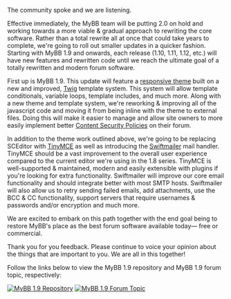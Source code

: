 The community spoke and we are listening.

Effective immediately, the MyBB team will be putting 2.0 on hold and working towards a more viable & gradual approach to rewriting the core software.  Rather than a total rewrite all at once that could take years to complete, we're going to roll out smaller updates in a quicker fashion.  Starting with MyBB 1.9 and onwards, each release (1.10, 1.11, 1.12, etc.) will have new features and rewritten code until we reach the ultimate goal of a totally rewritten and modern forum software.

First up is MyBB 1.9.  This update will feature a [responsive theme](https://web.archive.org/web/20180627194402/http://mybb.jsoltesz.com/mybb-theme/) built on a new and improved, [Twig](https://twig.symfony.com/) template system. This system will allow template conditionals, variable loops, template includes, and much more.  Along with a new theme and template system, we're reworking & improving all of the javascript code and moving it from being inline with the theme to external files.  Doing this will make it easier to manage and allow site owners to more easily implement better [Content Security Policies](https://developer.mozilla.org/en-US/docs/Web/HTTP/CSP) on their forum.

In addition to the theme work outlined above, we're going to be replacing SCEditor with [TinyMCE](https://www.tinymce.com/) as well as introducing the [Swiftmailer](https://swiftmailer.symfony.com/) mail handler.  TinyMCE should be a vast improvement to the overall user experience compared to the current editor we're using in the 1.8 series.  TinyMCE is well-supported & maintained, modern and easily extensible with plugins if you're looking for extra functionality.  Swiftmailer will improve our core email functionality and should integrate better with most SMTP hosts.  Swiftmailer will also allow us to retry sending failed emails, add attachments, use the BCC & CC functionality, support servers that require usernames & passwords and/or encryption and much more. 

We are excited to embark on this path together with the end goal being to restore MyBB's place as the best forum software available today— free or commercial.

Thank you for you feedback. Please continue to voice your opinion about the things that are important to you. We are all in this together!

Follow the links below to view the MyBB 1.9 repository and MyBB 1.9 forum topic, respectively:

[![MyBB 1.9 Repository](../resources/github.svg)](https://github.com/mybb/mybb/tree/develop/1.9) [![MyBB 1.9 Forum Topic](../resources/visit-forum-white.svg)](https://community.mybb.com/thread-215211.html)
